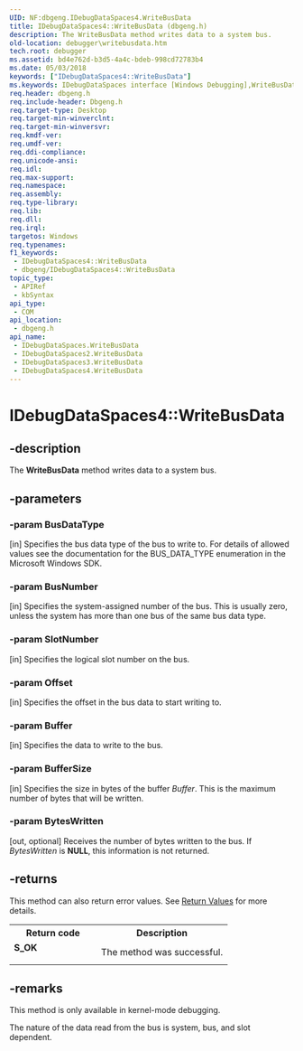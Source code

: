 ```yaml
---
UID: NF:dbgeng.IDebugDataSpaces4.WriteBusData
title: IDebugDataSpaces4::WriteBusData (dbgeng.h)
description: The WriteBusData method writes data to a system bus.
old-location: debugger\writebusdata.htm
tech.root: debugger
ms.assetid: bd4e762d-b3d5-4a4c-bdeb-998cd72783b4
ms.date: 05/03/2018
keywords: ["IDebugDataSpaces4::WriteBusData"]
ms.keywords: IDebugDataSpaces interface [Windows Debugging],WriteBusData method, IDebugDataSpaces2 interface [Windows Debugging],WriteBusData method, IDebugDataSpaces2::WriteBusData, IDebugDataSpaces3 interface [Windows Debugging],WriteBusData method, IDebugDataSpaces3::WriteBusData, IDebugDataSpaces4 interface [Windows Debugging],WriteBusData method, IDebugDataSpaces4.WriteBusData, IDebugDataSpaces4::WriteBusData, IDebugDataSpaces::WriteBusData, IDebugDataSpaces_a1fb8543-dee8-475d-b42c-17077d72b06e.xml, WriteBusData, WriteBusData method [Windows Debugging], WriteBusData method [Windows Debugging],IDebugDataSpaces interface, WriteBusData method [Windows Debugging],IDebugDataSpaces2 interface, WriteBusData method [Windows Debugging],IDebugDataSpaces3 interface, WriteBusData method [Windows Debugging],IDebugDataSpaces4 interface, dbgeng/IDebugDataSpaces2::WriteBusData, dbgeng/IDebugDataSpaces3::WriteBusData, dbgeng/IDebugDataSpaces4::WriteBusData, dbgeng/IDebugDataSpaces::WriteBusData, debugger.writebusdata
req.header: dbgeng.h
req.include-header: Dbgeng.h
req.target-type: Desktop
req.target-min-winverclnt: 
req.target-min-winversvr: 
req.kmdf-ver: 
req.umdf-ver: 
req.ddi-compliance: 
req.unicode-ansi: 
req.idl: 
req.max-support: 
req.namespace: 
req.assembly: 
req.type-library: 
req.lib: 
req.dll: 
req.irql: 
targetos: Windows
req.typenames: 
f1_keywords:
 - IDebugDataSpaces4::WriteBusData
 - dbgeng/IDebugDataSpaces4::WriteBusData
topic_type:
 - APIRef
 - kbSyntax
api_type:
 - COM
api_location:
 - dbgeng.h
api_name:
 - IDebugDataSpaces.WriteBusData
 - IDebugDataSpaces2.WriteBusData
 - IDebugDataSpaces3.WriteBusData
 - IDebugDataSpaces4.WriteBusData
---
```


# IDebugDataSpaces4::WriteBusData


## -description

The <b>WriteBusData</b> method writes data to a system bus.

## -parameters

### -param BusDataType 

[in]
Specifies the bus data type of the bus to write to.  For details of allowed values see the documentation for the BUS_DATA_TYPE enumeration in the Microsoft Windows SDK.

### -param BusNumber 

[in]
Specifies the system-assigned number of the bus.  This is usually zero, unless the system has more than one bus of the same bus data type.

### -param SlotNumber 

[in]
Specifies the logical slot number on the bus.

### -param Offset 

[in]
Specifies the offset in the bus data to start writing to.

### -param Buffer 

[in]
Specifies the data to write to the bus.

### -param BufferSize 

[in]
Specifies the size in bytes of the buffer <i>Buffer</i>.  This is the maximum number of bytes that will be written.

### -param BytesWritten 

[out, optional]
Receives the number of bytes written to the bus.  If <i>BytesWritten</i> is <b>NULL</b>, this information is not returned.

## -returns

This method can also return error values.  See <a href="/windows-hardware/drivers/debugger/hresult-values">Return Values</a> for more details.

<table>
<tr>
<th>Return code</th>
<th>Description</th>
</tr>
<tr>
<td width="40%">
<dl>
<dt><b>S_OK</b></dt>
</dl>
</td>
<td width="60%">
The method was successful.

</td>
</tr>
</table>

## -remarks

This method is only available in kernel-mode debugging.

The nature of the data read from the bus is system, bus, and slot dependent.